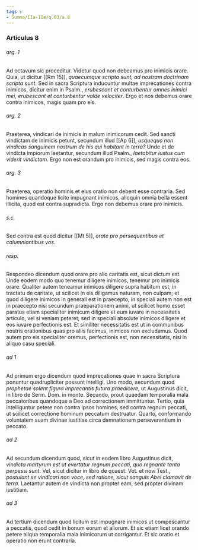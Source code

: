 ```yaml
---
tags : 
- Summa/IIa-IIæ/q.83/a.8
---
```


### Articulus 8

###### arg. 1
Ad octavum sic proceditur. Videtur quod non debeamus pro inimicis orare. Quia, ut dicitur [[Rm 15]], *quaecumque scripta sunt, ad nostram doctrinam scripta sunt*. Sed in sacra Scriptura inducuntur multae imprecationes contra inimicos, dicitur enim in Psalm., *erubescant et conturbentur omnes inimici mei, erubescant et conturbentur valde velociter*. Ergo et nos debemus orare contra inimicos, magis quam pro eis.

###### arg. 2
Praeterea, vindicari de inimicis in malum inimicorum cedit. Sed sancti vindictam de inimicis petunt, secundum illud [[Ap 6]], *usquequo non vindicas sanguinem nostrum de his qui habitant in terra?* Unde et de vindicta impiorum laetantur, secundum illud Psalm., *laetabitur iustus cum viderit vindictam*. Ergo non est orandum pro inimicis, sed magis contra eos.

###### arg. 3
Praeterea, operatio hominis et eius oratio non debent esse contraria. Sed homines quandoque licite impugnant inimicos, alioquin omnia bella essent illicita, quod est contra supradicta. Ergo non debemus orare pro inimicis.

###### s.c.
Sed contra est quod dicitur [[Mt 5]], *orate pro persequentibus et calumniantibus vos*.

###### resp.
Respondeo dicendum quod orare pro alio caritatis est, sicut dictum est. Unde eodem modo quo tenemur diligere inimicos, tenemur pro inimicis orare. Qualiter autem teneamur inimicos diligere supra habitum est, in tractatu de caritate, ut scilicet in eis diligamus naturam, non culpam; et quod diligere inimicos in generali est in praecepto, in speciali autem non est in praecepto nisi secundum praeparationem animi, ut scilicet homo esset paratus etiam specialiter inimicum diligere et eum iuvare in necessitatis articulo, vel si veniam peteret; sed in speciali absolute inimicos diligere et eos iuvare perfectionis est. Et similiter necessitatis est ut in communibus nostris orationibus quas pro aliis facimus, inimicos non excludamus. Quod autem pro eis specialiter oremus, perfectionis est, non necessitatis, nisi in aliquo casu speciali.

###### ad 1
Ad primum ergo dicendum quod imprecationes quae in sacra Scriptura ponuntur quadrupliciter possunt intelligi. Uno modo, secundum quod *prophetae solent figura imprecantis futura praedicere*, ut Augustinus dicit, in libro de Serm. Dom. in monte. Secundo, prout quaedam temporalia mala peccatoribus quandoque a Deo ad correctionem immittuntur. Tertio, quia intelliguntur petere non contra ipsos homines, sed contra regnum peccati, ut scilicet correctione hominum peccatum destruatur. Quarto, conformando voluntatem suam divinae iustitiae circa damnationem perseverantium in peccato.

###### ad 2
Ad secundum dicendum quod, sicut in eodem libro Augustinus dicit, *vindicta martyrum est ut evertatur regnum peccati, quo regnante tanta perpessi sunt*. Vel, sicut dicitur in libro de quaest. Vet. et novi Test., *postulant se vindicari non voce, sed ratione, sicut sanguis Abel clamavit de terra*. Laetantur autem de vindicta non propter eam, sed propter divinam iustitiam.

###### ad 3
Ad tertium dicendum quod licitum est impugnare inimicos ut compescantur a peccatis, quod cedit in bonum eorum et aliorum. Et sic etiam licet orando petere aliqua temporalia mala inimicorum ut corrigantur. Et sic oratio et operatio non erunt contraria.

